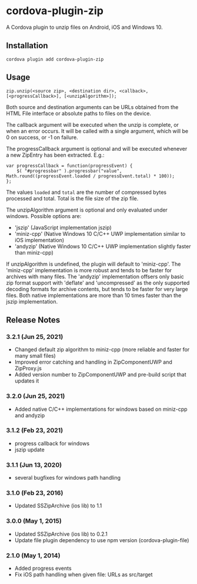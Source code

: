 # cordova-plugin-zip

A Cordova plugin to unzip files on Android, iOS and Windows 10.

## Installation

    cordova plugin add cordova-plugin-zip

## Usage

    zip.unzip(<source zip>, <destination dir>, <callback>, [<progressCallback>], [<unzipAlgorithm>]);

Both source and destination arguments can be URLs obtained from the HTML File
interface or absolute paths to files on the device.

The callback argument will be executed when the unzip is complete, or when an
error occurs. It will be called with a single argument, which will be 0 on
success, or -1 on failure.

The progressCallback argument is optional and will be executed whenever a new ZipEntry
has been extracted. E.g.:

    var progressCallback = function(progressEvent) {
        $( "#progressbar" ).progressbar("value", Math.round((progressEvent.loaded / progressEvent.total) * 100));
    };

The values `loaded` and `total` are the number of compressed bytes processed and total. Total is the
file size of the zip file.

The unzipAlgorithm argument is optional and only evaluated under windows.
Possible options are:
* 'jszip' (JavaScript implementation jszip)
* 'miniz-cpp' (Native Windows 10 C/C++ UWP implementation similar to iOS implementation)
* 'andyzip' (Native Windows 10 C/C++ UWP implementation slightly faster than miniz-cpp)

If unzipAlgorithm is undefined, the plugin will default to 'miniz-cpp'.
The 'miniz-cpp' implementation is more robust and tends to be faster for archives with many files.
The 'andyzip' implementation offsers only basic zip format support with 'deflate' and 'uncompressed'
as the only supported decoding formats for archive contents, but tends to be faster for very large files.
Both native implementations are more than 10 times faster than the jszip implementation.


## Release Notes

### 3.2.1 (Jun 25, 2021)
* Changed default zip algorithm to miniz-cpp (more reliable and faster for many small files)
* Improved error catching and handling in ZipComponentUWP and ZipProxy.js
* Added version number to ZipComponentUWP and pre-build script that updates it

### 3.2.0 (Jun 25, 2021)
* Added native C/C++ implementations for windows based on miniz-cpp and andyzip

### 3.1.2 (Feb 23, 2021)
* progress callback for windows
* jszip update

### 3.1.1 (Jun 13, 2020)
* several bugfixes for windows path handling

### 3.1.0 (Feb 23, 2016)
* Updated SSZipArchive (ios lib) to 1.1

### 3.0.0 (May 1, 2015)
* Updated SSZipArchive (ios lib) to 0.2.1
* Update file plugin dependency to use npm version (cordova-plugin-file)

### 2.1.0 (May 1, 2014)
* Added progress events
* Fix iOS path handling when given file: URLs as src/target
